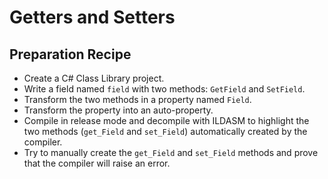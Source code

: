 # Getters and Setters

## Preparation Recipe

- Create a C# Class Library project.
- Write a field named `field` with two methods: `GetField` and `SetField`.
- Transform the two methods in a property named `Field`.
- Transform the property into an auto-property.
- Compile in release mode and decompile with ILDASM to highlight the two methods (`get_Field` and `set_Field`) automatically created by the compiler.
- Try to manually create the `get_Field` and `set_Field` methods and prove that the compiler will raise an error.